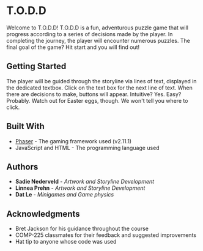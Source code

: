 # T.O.D.D

Welcome to T.O.D.D! T.O.D.D is a fun, adventurous puzzle game that will progress according to a series of 
decisions made by the player. In completing the journey, the player will encounter
numerous puzzles. The final goal of the game? Hit start and you will find out!

## Getting Started

The player will be guided through the storyline via lines of text, displayed in the dedicated
textbox. Click on the text box for the next line of text. When there are decisions to make,
buttons will appear. Intuitive? Yes. Easy? Probably. Watch out for Easter eggs, though. We won't 
tell you where to click.


## Built With

* [Phaser](http://phaser.io) - The gaming framework used (v2.11.1)
* JavaScript and HTML - The programming language used


## Authors
* **Sadie Nederveld** - *Artwork and Storyline Development* 
* **Linnea Prehn** - *Artwork and Storyline Development*
* **Dat Le** - *Minigames and Game physics*


## Acknowledgments

* Bret Jackson for his guidance throughout the course
* COMP-225 classmates for their feedback and suggested improvements
* Hat tip to anyone whose code was used
